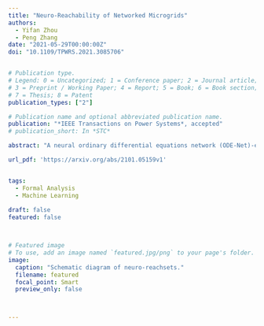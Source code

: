 ```yaml
---
title: "Neuro-Reachability of Networked Microgrids"
authors:
  - Yifan Zhou
  - Peng Zhang
date: "2021-05-29T00:00:00Z"
doi: "10.1109/TPWRS.2021.3085706"


# Publication type.
# Legend: 0 = Uncategorized; 1 = Conference paper; 2 = Journal article;
# 3 = Preprint / Working Paper; 4 = Report; 5 = Book; 6 = Book section;
# 7 = Thesis; 8 = Patent
publication_types: ["2"]

# Publication name and optional abbreviated publication name.
publication: "*IEEE Transactions on Power Systems*, accepted"
# publication_short: In *STC*

abstract: "A neural ordinary differential equations network (ODE-Net)-enabled reachability method (Neuro-Reachability) is devised for the dynamic verification of networked microgrids (NMs) with unidentified subsystems and heterogeneous uncertainties. Three new contributions are presented: 1) An ODENet-enabled dynamic model discovery approach is devised to construct the data-driven state-space model which preserves the nonlinear and differential structure of the NMs system; 2) A physics-data-integrated (PDI) NMs model is established, which empowers various NM analytics; and 3) A conformance-empowered reachability analysis is developed to enhance the reliability of the PDI-driven dynamic verification. Extensive case studies demonstrate the efficacy of the ODE-Net-enabled method in microgrid dynamic model discovery, and the effectiveness of the Neuro-Reachability approach in verifying the NMs dynamics under multiple uncertainties and various operational scenarios."

url_pdf: 'https://arxiv.org/abs/2101.05159v1'


tags:
  - Formal Analysis
  - Machine Learning
  
draft: false
featured: false



# Featured image
# To use, add an image named `featured.jpg/png` to your page's folder. 
image:
  caption: "Schematic diagram of neuro-reachsets."
  filename: featured
  focal_point: Smart
  preview_only: false



---
```




